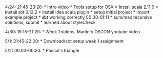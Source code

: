 4/24: 
21:45-23:20:
	* Intro video
	* Tools setup for OSX
	* Install scala 2.11.0
	* Install sbt 0.13.2
	* Install idea scala plugin
	* setup initial project
	* import example project
	* sbt working correctly
00:30-01:11
	* sum/max recursive solutions, submit
	* learned about styleCheck

4/30:
19:15-21:20:
	* Week 1 videos, Martin's OSCON youtube video

5/1:
21:45-22:00:
	* Download/sbt setup week 1 assignment

5/2:
00:00-00:30:
	* Pascal's triangle
